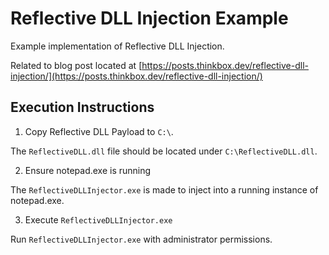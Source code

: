 # Reflective DLL Injection Example

Example implementation of Reflective DLL Injection.

Related to blog post located at [https://posts.thinkbox.dev/reflective-dll-injection/](https://posts.thinkbox.dev/reflective-dll-injection/)

## Execution Instructions

1. Copy Reflective DLL Payload to `C:\`.

The `ReflectiveDLL.dll` file should be located under `C:\ReflectiveDLL.dll`.

2. Ensure notepad.exe is running

The `ReflectiveDLLInjector.exe` is made to inject into a running instance of notepad.exe.

3. Execute `ReflectiveDLLInjector.exe`

Run `ReflectiveDLLInjector.exe` with administrator permissions.
